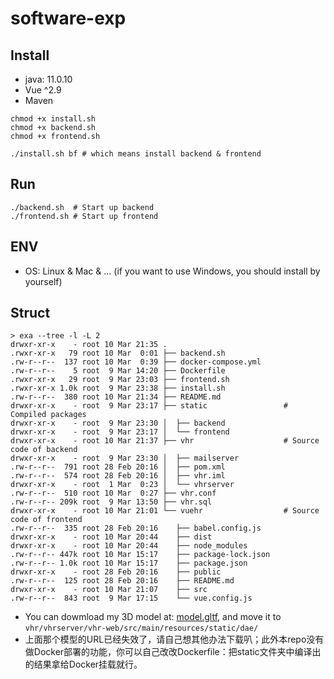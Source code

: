 # software-exp

## Install

- java: 11.0.10
- Vue ^2.9
- Maven

```shell
chmod +x install.sh
chmod +x backend.sh
chmod +x frontend.sh

./install.sh bf # which means install backend & frontend
```

## Run

```shell
./backend.sh  # Start up backend
./frontend.sh # Start up frontend
```

## ENV

- OS: Linux & Mac & ... (if you want to use Windows, you should install by yourself)

## Struct

```shell
> exa --tree -l -L 2
drwxr-xr-x    - root 10 Mar 21:35 .
.rwxr-xr-x   79 root 10 Mar  0:01 ├── backend.sh
.rw-r--r--  137 root 10 Mar  0:39 ├── docker-compose.yml
.rw-r--r--    5 root  9 Mar 14:20 ├── Dockerfile
.rwxr-xr-x   29 root  9 Mar 23:03 ├── frontend.sh
.rwxr-xr-x 1.0k root  9 Mar 23:38 ├── install.sh
.rw-r--r--  380 root 10 Mar 21:34 ├── README.md
drwxr-xr-x    - root  9 Mar 23:17 ├── static                 # Compiled packages
drwxr-xr-x    - root  9 Mar 23:30 │  ├── backend
drwxr-xr-x    - root  9 Mar 23:17 │  └── frontend
drwxr-xr-x    - root 10 Mar 21:37 ├── vhr                    # Source code of backend
drwxr-xr-x    - root  9 Mar 23:30 │  ├── mailserver
.rw-r--r--  791 root 28 Feb 20:16 │  ├── pom.xml
.rw-r--r--  574 root 28 Feb 20:16 │  ├── vhr.iml
drwxr-xr-x    - root  1 Mar  0:23 │  └── vhrserver
.rw-r--r--  510 root 10 Mar  0:27 ├── vhr.conf
.rw-r--r-- 209k root  9 Mar 13:50 ├── vhr.sql
drwxr-xr-x    - root 10 Mar 21:01 └── vuehr                  # Source code of frontend
.rw-r--r--  335 root 28 Feb 20:16    ├── babel.config.js
drwxr-xr-x    - root 10 Mar 20:44    ├── dist
drwxr-xr-x    - root 10 Mar 20:44    ├── node_modules
.rw-r--r-- 447k root 10 Mar 15:17    ├── package-lock.json
.rw-r--r-- 1.0k root 10 Mar 15:17    ├── package.json
drwxr-xr-x    - root 28 Feb 20:16    ├── public
.rw-r--r--  125 root 28 Feb 20:16    ├── README.md
drwxr-xr-x    - root 10 Mar 21:07    ├── src
.rw-r--r--  843 root  9 Mar 17:15    └── vue.config.js
```

- You can dowmload my 3D model at: [model.gltf](https://cos.rhythmlian.cn/model.gltf), and move it to `vhr/vhrserver/vhr-web/src/main/resources/static/dae/`
- 上面那个模型的URL已经失效了，请自己想其他办法下载叭；此外本repo没有做Docker部署的功能，你可以自己改改Dockerfile：把static文件夹中编译出的结果拿给Docker挂载就行。
